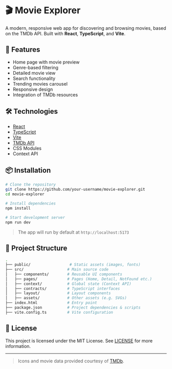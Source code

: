# 🎬 Movie Explorer

A modern, responsive web app for discovering and browsing movies, based on the TMDb API. Built with **React**, **TypeScript**, and **Vite**.

## 🚀 Features

- Home page with movie preview
- Genre-based filtering
- Detailed movie view
- Search functionality
- Trending movies carousel
- Responsive design
- Integration of TMDb resources

## 🛠️ Technologies

- [React](https://reactjs.org/)
- [TypeScript](https://www.typescriptlang.org/)
- [Vite](https://vitejs.dev/)
- [TMDb API](https://www.themoviedb.org/documentation/api)
- CSS Modules
- Context API

## 📦 Installation

```bash
# Clone the repository
git clone https://github.com/your-username/movie-explorer.git
cd movie-explorer

# Install dependencies
npm install

# Start development server
npm run dev
```

> The app will run by default at `http://localhost:5173`

## 📁 Project Structure

```bash
.
├── public/                 # Static assets (images, fonts)
├── src/                   # Main source code
│   ├── components/        # Reusable UI components
│   ├── pages/             # Pages (Home, Detail, NotFound etc.)
│   ├── context/           # Global state (Context API)
│   ├── contracts/         # TypeScript interfaces
│   ├── layout/            # Layout components
│   ├── assets/            # Other assets (e.g. SVGs)
├── index.html             # Entry point
├── package.json           # Project dependencies & scripts
├── vite.config.ts         # Vite configuration
```

## 📜 License

This project is licensed under the MIT License. See [LICENSE](./LICENSE) for more information.

---

> Icons and movie data provided courtesy of [TMDb](https://www.themoviedb.org/).
